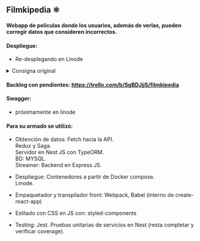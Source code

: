 ## Filmkipedia ⚛️

#### Webapp de películas donde los usuarios, además de verlas, pueden corregir datos que consideren incorrectos.  

#### Despliegue: 
	
  * Re-desplegando en Linode

  <details>
	<summary> Consigna original </summary>

<br>Imaginate que te contratan de un videoclub que quiere construir un catálogo web y exponer todas sus películas a través de una API REST. 

+ El dueño del local espera que esta API pueda usarse para:
    + Consultar el catálogo de películas de manera paginada y ordenada por título de la película.
    + Buscar películas por nombre.
    + Crear una nueva película.
    + Modificar una película existente.
    + Eliminar una película.

+ Las películas tienen que tener:
    + Nombre.
    + País de origen.
    + Fecha de estreno.
    + Director.
    + Link de imágen de portada.
    + Reparto: Es una lista de actores donde cada uno consta de nombre y apellido.

+ En cuanto al catálogo web, el videoclub quiere que sea accesible desde un navegador, este catálogo debe constar de las siguientes funciones:
    + Listado de películas, con filtro por nombre y de forma paginada.
    + Formulario de creación de película.
    + Botón para eliminar una película.

+ Requerimientos técnicos:
    + Usar Typescript para el backend.
    + La interfaz web del catálogo tiene que estar hecha con React.js
    + El motor de base de datos puede ser MySQL o MariaDB.
    + En el proyecto debe estar el esquema de la base y los datos de prueba para que podamos correr el proyecto en local..
    + En cuanto a frameworks, podés las librerías ExpressJS y TypeORM. Alternativamente podés utilizar un framework llamado Nest.js.

+ Vamos a valorar los siguientes aspectos:
    + Que cumpla con los requerimientos funcionales.
    + Claridad y prolijidad del código.
    + Facilidad para desplegar.
    + Diagrama de clases de la solución.
    + Login.
    + Tests unitarios de la capa de servicio.
    + Utilización de una arquitectura de 3 capas.
  </details>
  
#### Backlog con pendientes: https://trello.com/b/SgBDJjjS/filmkipedia
    
#### Swagger:

  * próximamente en linode


#### Para su armado se utilizó:
	
  * Obtención de datos:
       Fetch hacia la API.  
       Redux y Saga.  
       Servidor en Nest JS con TypeORM.  
       BD: MYSQL.  
       Streamer: Backend en Express JS.
       
  * Despliegue:
       Contenedores a partir de Docker compose.  
       Linode.  
  
  * Empaquetador y transpilador front:
       Webpack, Babel (interno de create-react-app)
			
  * Estilado con CSS en JS con:
       styled-components
       
  * Testing:
       Jest. Pruebas unitarias de servicios en Nest (resta completar y verificar coverage).  
